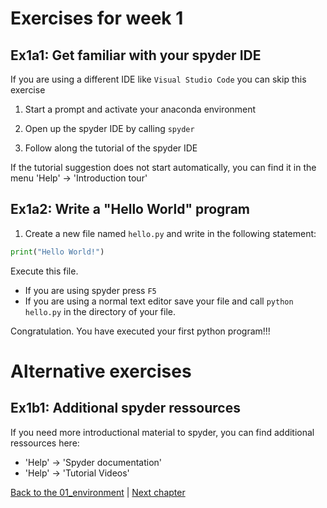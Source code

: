 # Exercises for week 1

## Ex1a1: Get familiar with your spyder IDE
If you are using a different IDE like `Visual Studio Code` you can skip this exercise
1) Start a prompt and activate your anaconda environment

2) Open up the spyder IDE by calling `spyder`

3) Follow along the tutorial of the spyder IDE

If the tutorial suggestion does not start automatically, you can find it in the menu 'Help' -> 'Introduction tour'

## Ex1a2: Write a "Hello World" program
1) Create a new file named `hello.py` and write in the following statement:
```python
print("Hello World!")
```
Execute this file.
- If you are using spyder press `F5`
- If you are using a normal text editor save your file and call `python hello.py` in the directory of your file.

Congratulation. You have executed your first python program!!!

# Alternative exercises
## Ex1b1: Additional spyder ressources
If you need more introductional material to spyder, you can find additional ressources here:
- 'Help' -> 'Spyder documentation'
- 'Help' -> 'Tutorial Videos'


[Back to the 01_environment](../../content/01_environment/environment.md) | [Next chapter](../../content/02_variables/variables.md)
